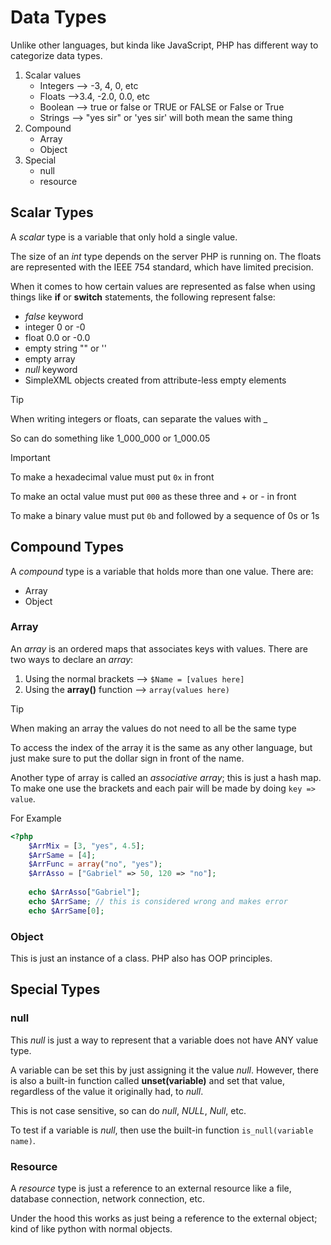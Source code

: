 # Data Types

Unlike other languages, but kinda like JavaScript, PHP has different way to categorize data types.

1. Scalar values
   - Integers --> -3, 4, 0, etc
   - Floats -->3.4, -2.0, 0.0, etc
   - Boolean --> true or false or TRUE or FALSE or False or True
   - Strings --> "yes sir" or 'yes sir' will both mean the same thing
2. Compound
   - Array
   - Object
3. Special
   - null
   - resource



## Scalar Types

A *scalar* type is a variable that only hold a single value.



The size of an *int* type depends on the server PHP is running on. The floats are represented with the IEEE 754 standard, which have limited precision.



When it comes to how certain values are represented as false when using things like **if** or **switch** statements, the following represent false:

- *false* keyword
- integer 0 or -0
- float 0.0 or -0.0
- empty string "" or ''
- empty array
- *null* keyword
- SimpleXML objects created from attribute-less empty elements

> [!TIP]
>
> When writing integers or floats, can separate the values with _
>
> So can do something like 1_000_000 or 1_000.05



> [!IMPORTANT]
>
> To make a hexadecimal value must put `0x` in front
>
> To make an octal value must put `000` as these three and + or - in front
>
> To make a binary value must put `0b` and followed by a sequence of 0s or 1s



## Compound Types

A *compound* type is a variable that holds more than one value. There are:

- Array
- Object



### Array

An *array* is an ordered maps that associates keys with values. There are two ways to declare an *array*:

1. Using the normal brackets --> `$Name = [values here]`
2. Using the **array()** function --> `array(values here)`



> [!TIP]
>
> When making an array the values do not need to all be the same type



To access the index of the array it is the same as any other language, but just make sure to put the dollar sign in front of the name.



 Another type of array is called an *associative array*; this is just a hash map. To make one use the brackets and each pair will be made by doing `key => value`.



For Example

```php
<?php
    $ArrMix = [3, "yes", 4.5];
	$ArrSame = [4];
	$ArrFunc = array("no", "yes");
	$ArrAsso = ["Gabriel" => 50, 120 => "no"];
	
	echo $ArrAsso["Gabriel"];
	echo $ArrSame; // this is considered wrong and makes error
	echo $ArrSame[0];
```



### Object

This is just an instance of a class. PHP also has OOP principles.



## Special Types

### null

This *null* is just a way to represent that a variable does not have ANY value type.

A variable can be set this by just assigning it the value *null*. However, there is also a built-in function called **unset(variable)** and set that value, regardless of the value it originally had, to *null*.

This is not case sensitive, so can do *null*, *NULL*, *Null*, etc.

To test if a variable is *null*, then use the built-in function `is_null(variable name)`.

### Resource

A *resource* type is just a reference to an external resource like a file, database connection, network connection, etc.

Under the hood this works as just being a reference to the external object; kind of like python with normal objects.

